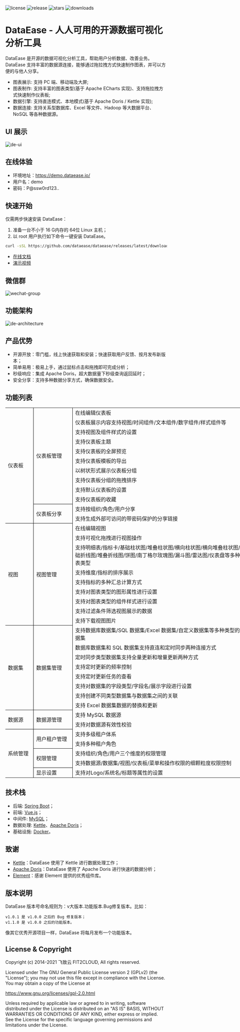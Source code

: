 ![license](https://img.shields.io/github/license/dataease/dataease?color=%231890FF&style=flat-square)
![release](https://img.shields.io/github/v/release/dataease/dataease?color=%231890FF&sort=semver&style=flat-square)
![stars](https://img.shields.io/github/stars/dataease/dataease?color=%231890FF&style=flat-square)
![downloads](https://img.shields.io/github/downloads/dataease/dataease/total)

# DataEase - 人人可用的开源数据可视化分析工具

DataEase 是开源的数据可视化分析工具，帮助用户分析数据、改善业务。DataEase 支持丰富的数据源连接，能够通过拖拉拽方式快速制作图表，并可以方便的与他人分享。

- 图表展示: 支持 PC 端、移动端及大屏;
- 图表制作: 支持丰富的图表类型(基于 Apache ECharts 实现)、支持拖拉拽方式快速制作仪表板;
- 数据引擎: 支持直连模式、本地模式(基于 Apache Doris / Kettle 实现);
- 数据连接: 支持关系型数据库、Excel 等文件、Hadoop 等大数据平台、NoSQL 等各种数据源。

## UI 展示

![de-ui](https://dataease.oss-cn-hangzhou.aliyuncs.com/img/de-ui.png)

## 在线体验

-   环境地址：<https://demo.dataease.io/>
-   用户名：demo
-   密码：P@ssw0rd123..

## 快速开始

仅需两步快速安装 DataEase：

1.  准备一台不小于 16 G内存的 64位 Linux 主机；
2.  以 root 用户执行如下命令一键安装 DataEase。

```sh
curl -sSL https://github.com/dataease/dataease/releases/latest/download/quick_start.sh | sh
```

- [在线文档](https://dataease.io/docs/)
- [演示视频](https://dataease.oss-cn-hangzhou.aliyuncs.com/video/de-v1-demo.mp4)

## 微信群

![wechat-group](https://dataease.oss-cn-hangzhou.aliyuncs.com/img/wechat-group.png)

## 功能架构

![de-architecture](https://dataease.oss-cn-hangzhou.aliyuncs.com/img/de-architecture.png)

## 产品优势

- 开源开放：零门槛，线上快速获取和安装；快速获取用户反馈、按月发布新版本；
- 简单易用：极易上手，通过鼠标点击和拖拽即可完成分析；
- 秒级响应：集成 Apache Doris，超大数据量下秒级查询返回延时；
- 安全分享：支持多种数据分享方式，确保数据安全。

## 功能列表

<body link="blue" vlink="purple" class="xl65">
<table width="577.40" border="0" cellpadding="0" cellspacing="0" style='width:577.40pt;border-collapse:collapse;'>
   <col width="56.80" style='mso-width-source:userset;mso-width-alt:2423;'/>
   <col width="83.60" class="xl65" style='mso-width-source:userset;mso-width-alt:3566;'/>
   <col width="437" class="xl66" style='mso-width-source:userset;mso-width-alt:18645;'/>
   <tr height="18" style='height:18.00pt;'>
    <td class="xl67" height="216" width="56.80" rowspan="12" style='height:216.00pt;width:56.80pt;border-right:.5pt solid windowtext;border-bottom:.5pt solid windowtext;' x:str>仪表板</td>
    <td class="xl68" width="83.60" rowspan="10" style='width:83.60pt;border-right:.5pt solid windowtext;border-bottom:.5pt solid windowtext;' x:str>仪表板管理</td>
    <td class="xl69" width="437" style='width:437.00pt;' x:str>在线编辑仪表板</td>
   </tr>
   <tr height="18" style='height:18.00pt;'>
    <td class="xl69" x:str>仪表板展示内容支持视图/时间组件/文本组件/数字组件/样式组件等</td>
   </tr>
   <tr height="18" style='height:18.00pt;'>
    <td class="xl69" x:str>支持视图及组件样式的设置</td>
   </tr>
   <tr height="18" style='height:18.00pt;'>
    <td class="xl69" x:str>支持仪表板主题</td>
   </tr>
   <tr height="18" style='height:18.00pt;'>
    <td class="xl69" x:str>支持仪表板的全屏预览</td>
   </tr>
   <tr height="18" style='height:18.00pt;'>
    <td class="xl69" x:str>支持仪表板模板的导出</td>
   </tr>
   <tr height="18" style='height:18.00pt;'>
    <td class="xl69" x:str>以树状形式展示仪表板分组</td>
   </tr>
   <tr height="18" style='height:18.00pt;'>
    <td class="xl69" x:str>支持仪表板分组的拖拽排序</td>
   </tr>
   <tr height="18" style='height:18.00pt;'>
    <td class="xl69" x:str>支持默认仪表板的设置</td>
   </tr>
   <tr height="18" style='height:18.00pt;'>
    <td class="xl69" x:str>支持仪表板的收藏</td>
   </tr>
   <tr height="18" style='height:18.00pt;'>
    <td class="xl68" rowspan="2" style='border-right:.5pt solid windowtext;border-bottom:.5pt solid windowtext;' x:str>仪表板分享</td>
    <td class="xl69" x:str>支持按组织/角色/用户分享</td>
   </tr>
   <tr height="18" style='height:18.00pt;'>
    <td class="xl69" x:str>支持生成外部可访问的带密码保护的分享链接</td>
   </tr>
   <tr height="18" style='height:18.00pt;'>
    <td class="xl67" height="180" rowspan="9" style='height:180.00pt;border-right:.5pt solid windowtext;border-bottom:.5pt solid windowtext;' x:str>视图</td>
    <td class="xl68" rowspan="9" style='border-right:.5pt solid windowtext;border-bottom:.5pt solid windowtext;' x:str>视图管理</td>
    <td class="xl69" x:str>在线编辑视图</td>
   </tr>
   <tr height="18" style='height:18.00pt;'>
    <td class="xl70" x:str>支持可视化拖拽进行视图操作</td>
   </tr>
   <tr height="36" style='height:36.00pt;'>
    <td class="xl70" x:str>支持明细表/指标卡/基础柱状图/堆叠柱状图/横向柱状图/横向堆叠柱状图/基础折线图/堆叠折线图/饼图/南丁格尔玫瑰图/漏斗图/雷达图/仪表盘等多种图表类型</td>
   </tr>
   <tr height="18" style='height:18.00pt;'>
    <td class="xl70" x:str>支持维度/指标的排序展示</td>
   </tr>
   <tr height="18" style='height:18.00pt;'>
    <td class="xl70" x:str>支持指标的多种汇总计算方式</td>
   </tr>
   <tr height="18" style='height:18.00pt;'>
    <td class="xl70" x:str>支持对图表类型的图形属性进行设置</td>
   </tr>
   <tr height="18" style='height:18.00pt;'>
    <td class="xl70" x:str>支持对图表类型的组件样式进行设置</td>
   </tr>
   <tr height="18" style='height:18.00pt;'>
    <td class="xl70" x:str>支持过滤条件筛选视图展示的数据</td>
   </tr>
   <tr height="18" style='height:18.00pt;'>
    <td class="xl70" x:str>支持下载视图图片</td>
   </tr>
   <tr height="18" style='height:18.00pt;'>
    <td class="xl67" height="144" rowspan="8" style='height:144.00pt;border-right:.5pt solid windowtext;border-bottom:.5pt solid windowtext;' x:str>数据集</td>
    <td class="xl68" rowspan="8" style='border-right:.5pt solid windowtext;border-bottom:.5pt solid windowtext;' x:str>数据集管理</td>
    <td class="xl70" x:str>支持数据库数据集/SQL 数据集/Excel 数据集/自定义数据集等多种类型的数据集</td>
   </tr>
   <tr height="18" style='height:18.00pt;'>
    <td class="xl70" x:str>数据库数据集和 SQL 数据集支持直连和定时同步两种连接方式</td>
   </tr>
   <tr height="18" style='height:18.00pt;'>
    <td class="xl70" x:str>定时同步类型数据集支持全量更新和增量更新两种方式</td>
   </tr>
   <tr height="18" style='height:18.00pt;'>
    <td class="xl70" x:str>支持定时更新的频率控制</td>
   </tr>
   <tr height="18" style='height:18.00pt;'>
    <td class="xl70" x:str>支持定时更新任务的查看</td>
   </tr>
   <tr height="18" style='height:18.00pt;'>
    <td class="xl70" x:str>支持对数据集的字段类型/字段名/展示字段进行设置</td>
   </tr>
   <tr height="18" style='height:18.00pt;'>
    <td class="xl70" x:str>支持创建不同类型数据集与数据集之间的关联</td>
   </tr>
   <tr height="18" style='height:18.00pt;'>
    <td class="xl70" x:str>支持 Excel 数据集数据的替换和更新</td>
   </tr>
   <tr height="18" style='height:18.00pt;'>
    <td class="xl67" height="36" rowspan="2" style='height:36.00pt;border-right:.5pt solid windowtext;border-bottom:.5pt solid windowtext;' x:str>数据源</td>
    <td class="xl68" rowspan="2" style='border-right:.5pt solid windowtext;border-bottom:.5pt solid windowtext;' x:str>数据源管理</td>
    <td class="xl70" x:str>支持 MySQL 数据源</td>
   </tr>
   <tr height="18" style='height:18.00pt;'>
    <td class="xl70" x:str>支持对数据源有效性校验</td>
   </tr>
   <tr height="18" style='height:18.00pt;'>
    <td class="xl67" height="90" rowspan="5" style='height:90.00pt;border-right:.5pt solid windowtext;' x:str>系统管理</td>
    <td class="xl68" rowspan="2" style='border-right:.5pt solid windowtext;border-bottom:.5pt solid windowtext;' x:str>用户租户管理</td>
    <td class="xl70" x:str>支持多级租户体系</td>
   </tr>
   <tr height="18" style='height:18.00pt;'>
    <td class="xl70" x:str>支持多种租户角色</td>
   </tr>
   <tr height="18" style='height:18.00pt;'>
    <td class="xl68" rowspan="2" style='border-right:.5pt solid windowtext;border-bottom:.5pt solid windowtext;' x:str>权限管理</td>
    <td class="xl70" x:str>支持组织/角色/用户三个维度的权限管理</td>
   </tr>
   <tr height="18" style='height:18.00pt;'>
    <td class="xl70" x:str>支持数据源/数据集/视图/仪表板/菜单和操作权限的细颗粒度权限控制</td>
   </tr>
   <tr height="18" style='height:18.00pt;'>
    <td class="xl68" style='border-right:.5pt solid windowtext;' x:str>显示设置</td>
    <td class="xl70" x:str>支持对Logo/系统名/标题等属性的设置</td>
   </tr>
  </table>
</body>

## 技术栈

-   后端: [Spring Boot](https://spring.io/projects/spring-boot)；
-   前端: [Vue.js](https://vuejs.org/)；
-   中间件: [MySQL](https://www.mysql.com/)；
-   数据处理: [Kettle](https://github.com/pentaho/pentaho-kettle)、[Apache Doris](https://github.com/apache/incubator-doris/)；
-   基础设施: [Docker](https://www.docker.com/)。

## 致谢

-   [Kettle](https://github.com/pentaho/pentaho-kettle/)：DataEase 使用了 Kettle 进行数据处理工作；
-   [Apache Doris](https://doris.apache.org/)：DataEase 使用了 Apache Doris 进行快速的数据分析；
-   [Element](https://element.eleme.cn/)：感谢 Element 提供的优秀组件库。

## 版本说明

DataEase 版本号命名规则为：v大版本.功能版本.Bug修复版本。比如：

```text
v1.0.1 是 v1.0.0 之后的 Bug 修复版本；
v1.1.0 是 v1.0.0 之后的功能版本。
```

像其它优秀开源项目一样，DataEase 将每月发布一个功能版本。

## License & Copyright

Copyright (c) 2014-2021 飞致云 FIT2CLOUD, All rights reserved.

Licensed under The GNU General Public License version 2 (GPLv2)  (the "License"); you may not use this file except in compliance with the License. You may obtain a copy of the License at

<https://www.gnu.org/licenses/gpl-2.0.html>

Unless required by applicable law or agreed to in writing, software distributed under the License is distributed on an "AS IS" BASIS, WITHOUT WARRANTIES OR CONDITIONS OF ANY KIND, either express or implied. See the License for the specific language governing permissions and limitations under the License.
